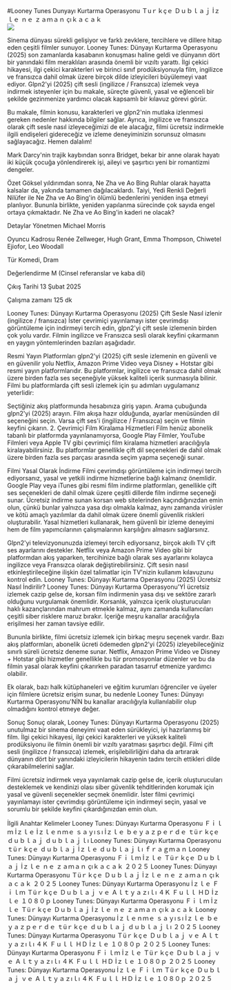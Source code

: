 #Looney Tunes Dunyayı Kurtarma Operasyonu Ｔuｒｋçｅ Ｄｕｂｌａｊ İｚｌｅ ｎｅ ｚａｍａｎ çıｋａｃａｋ  
[![](https://i.imgur.com/qSNzIqt.png)](https://movie.rssnews.media/rmjjWxwCj.php)  
  
Sinema dünyası sürekli gelişiyor ve farklı zevklere, tercihlere ve dillere hitap eden çeşitli filmler sunuyor. Looney Tunes: Dünyayı Kurtarma Operasyonu (2025) son zamanlarda kasabanın konuşması haline geldi ve dünyanın dört bir yanındaki film meraklıları arasında önemli bir vızıltı yarattı. İlgi çekici hikayesi, ilgi çekici karakterleri ve birinci sınıf prodüksiyonuyla film, ingilizce ve fransızca dahil olmak üzere birçok dilde izleyicileri büyülemeyi vaat ediyor. Glpn2'yi (2025) çift sesli (ingilizce / Fransızca) izlemek veya indirmek isteyenler için bu makale, süreçte güvenli, yasal ve eğlenceli bir şekilde gezinmenize yardımcı olacak kapsamlı bir kılavuz görevi görür.

Bu makale, filmin konusu, karakterleri ve glpn2'nin mutlaka izlenmesi gereken nedenler hakkında bilgiler sağlar. Ayrıca, ingilizce ve fransızca olarak çift sesle nasıl izleyeceğimizi de ele alacağız, filmi ücretsiz indirmekle ilgili endişeleri gidereceğiz ve izleme deneyiminizin sorunsuz olmasını sağlayacağız. Hemen dalalım!

Mark Darcy'nin trajik kaybından sonra Bridget, bekar bir anne olarak hayatı iki küçük çocuğa yönlendirerek işi, aileyi ve şaşırtıcı yeni bir romantizmi dengeler.

Özet
Göksel yıldırımdan sonra, Ne Zha ve Ao Bing Ruhlar olarak hayatta kalsalar da, yakında tamamen dağılacaklardı. Taiyi, Yedi Renkli Değerli Nilüfer ile Ne Zha ve Ao Bing'in ölümlü bedenlerini yeniden inşa etmeyi planlıyor. Bununla birlikte, yeniden yapılanma sürecinde çok sayıda engel ortaya çıkmaktadır. Ne Zha ve Ao Bing'in kaderi ne olacak?

Detaylar
Yönetmen Michael Morris

Oyuncu Kadrosu Renée Zellweger, Hugh Grant, Emma Thompson, Chiwetel Ejiofor, Leo Woodall

Tür Komedi, Dram

Değerlendirme M (Cinsel referanslar ve kaba dil)

Çıkış Tarihi 13 Şubat 2025

Çalışma zamanı 125 dk

Looney Tunes: Dünyayı Kurtarma Operasyonu (2025) Çift Sesle Nasıl izlenir (ingilizce / fransızca)
İster çevrimiçi yayınlamayı ister çevrimdışı görüntüleme için indirmeyi tercih edin, glpn2'yi çift sesle izlemenin birden çok yolu vardır. Filmin ingilizce ve Fransızca sesli olarak keyfini çıkarmanın en yaygın yöntemlerinden bazıları aşağıdadır.

Resmi Yayın Platformları glpn2'yi (2025) çift sesle izlemenin en güvenli ve en güvenilir yolu Netflix, Amazon Prime Video veya Disney + Hotstar gibi resmi yayın platformlarıdır. Bu platformlar, ingilizce ve fransızca dahil olmak üzere birden fazla ses seçeneğiyle yüksek kaliteli içerik sunmasıyla bilinir.
Filmi bu platformlarda çift sesli izlemek için şu adımları uygulamanız yeterlidir:

Seçtiğiniz akış platformunda hesabınıza giriş yapın. Arama çubuğunda glpn2'yi (2025) arayın. Film akışa hazır olduğunda, ayarlar menüsünden dil seçeneğini seçin. Varsa çift ses'i (ingilizce / Fransızca) seçin ve filmin keyfini çıkarın. 2. Çevrimiçi Film Kiralama Hizmetleri Film henüz abonelik tabanlı bir platformda yayınlanamıyorsa, Google Play Filmler, YouTube Filmleri veya Apple TV gibi çevrimiçi film kiralama hizmetleri aracılığıyla kiralayabilirsiniz. Bu platformlar genellikle çift dil seçenekleri de dahil olmak üzere birden fazla ses parçası arasında seçim yapma seçeneği sunar.

Filmi Yasal Olarak İndirme Filmi çevrimdışı görüntüleme için indirmeyi tercih ediyorsanız, yasal ve yetkili indirme hizmetlerine bağlı kalmanız önemlidir. Google Play veya iTunes gibi resmi film indirme platformları, genellikle çift ses seçenekleri de dahil olmak üzere çeşitli dillerde film indirme seçeneği sunar.
Ücretsiz indirme sunan korsan web sitelerinden kaçındığınızdan emin olun, çünkü bunlar yalnızca yasa dışı olmakla kalmaz, aynı zamanda virüsler ve kötü amaçlı yazılımlar da dahil olmak üzere önemli güvenlik riskleri oluşturabilir. Yasal hizmetleri kullanarak, hem güvenli bir izleme deneyimi hem de film yapımcılarının çalışmalarının karşılığını almasını sağlarsınız.

Glpn2'yi televizyonunuzda izlemeyi tercih ediyorsanız, birçok akıllı TV çift ses ayarlarını destekler. Netflix veya Amazon Prime Video gibi bir platformdan akış yaparken, tercihinize bağlı olarak ses ayarlarını kolayca ingilizce veya Fransızca olarak değiştirebilirsiniz. Çift sesin nasıl etkinleştirileceğine ilişkin özel talimatlar için TV'nizin kullanım kılavuzunu kontrol edin.
Looney Tunes: Dünyayı Kurtarma Operasyonu (2025) Ücretsiz Nasıl İndirilir?
Looney Tunes: Dünyayı Kurtarma Operasyonu'Yİ ücretsiz izlemek cazip gelse de, korsan film indirmenin yasa dışı ve sektöre zararlı olduğunu vurgulamak önemlidir. Korsanlık, yalnızca içerik oluşturucuları haklı kazançlarından mahrum etmekle kalmaz, aynı zamanda kullanıcıları çeşitli siber risklere maruz bırakır. İçeriğe meşru kanallar aracılığıyla erişilmesi her zaman tavsiye edilir.

Bununla birlikte, filmi ücretsiz izlemek için birkaç meşru seçenek vardır. Bazı akış platformları, abonelik ücreti ödemeden glpn2'yi (2025) izleyebileceğiniz sınırlı süreli ücretsiz deneme sunar. Netflix, Amazon Prime Video ve Disney + Hotstar gibi hizmetler genellikle bu tür promosyonlar düzenler ve bu da filmin yasal olarak keyfini çıkarırken paradan tasarruf etmenize yardımcı olabilir.

Ek olarak, bazı halk kütüphaneleri ve eğitim kurumları öğrenciler ve üyeler için filmlere ücretsiz erişim sunar, bu nedenle Looney Tunes: Dünyayı Kurtarma Operasyonu'NİN bu kanallar aracılığıyla kullanılabilir olup olmadığını kontrol etmeye değer.

Sonuç
Sonuç olarak, Looney Tunes: Dünyayı Kurtarma Operasyonu (2025) unutulmaz bir sinema deneyimi vaat eden sürükleyici, iyi hazırlanmış bir film. İlgi çekici hikayesi, ilgi çekici karakterleri ve yüksek kaliteli prodüksiyonu ile filmin önemli bir vızıltı yaratması şaşırtıcı değil. Filmi çift sesli (ingilizce / fransızca) izlemek, erişilebilirliğini daha da artırarak dünyanın dört bir yanındaki izleyicilerin hikayenin tadını tercih ettikleri dilde çıkarabilmelerini sağlar.

Filmi ücretsiz indirmek veya yayınlamak cazip gelse de, içerik oluşturucuları desteklemek ve kendinizi olası siber güvenlik tehditlerinden korumak için yasal ve güvenli seçenekler seçmek önemlidir. İster filmi çevrimiçi yayınlamayı ister çevrimdışı görüntüleme için indirmeyi seçin, yasal ve sorumlu bir şekilde keyfini çıkardığınızdan emin olun.

İlgili Anahtar Kelimeler
Looney Tunes: Dünyayı Kurtarma Operasyonu Ｆｉｌｍ İｚｌｅ İｚｌｅｎｍｅ ｓａｙıｓı İｚｌｅ ｂｅｙａｚｐｅｒｄｅ ｔüｒｋçｅ ｄｕｂｌａｊ ｄｕｂｌａｊｌı
Looney Tunes: Dünyayı Kurtarma Operasyonu ｔüｒｋçｅ ｄｕｂｌａｊ İｚｌｅ ｄｕｂｌａｊｌı ｆｒａｇｍａｎ
Looney Tunes: Dünyayı Kurtarma Operasyonu Ｆｉｌｍ İｚｌｅ Ｔüｒｋçｅ Ｄｕｂｌａｊ İｚｌｅ ｎｅ ｚａｍａｎ çıｋａｃａｋ ２０２５
Looney Tunes: Dünyayı Kurtarma Operasyonu Ｔüｒｋçｅ Ｄｕｂｌａｊ İｚｌｅ ｎｅ ｚａｍａｎ çıｋａｃａｋ ２０２５
Looney Tunes: Dünyayı Kurtarma Operasyonu İｚｌｅ Ｆｉｌｍ Ｔüｒｋçｅ Ｄｕｂｌａｊ ｖｅ Ａｌｔｙａｚıｌı ４Ｋ Ｆｕｌｌ ＨＤ İｚｌｅ １０８０ｐ
Looney Tunes: Dünyayı Kurtarma Operasyonu Ｆｉｌｍ İｚｌｅ Ｔüｒｋçｅ Ｄｕｂｌａｊ İｚｌｅ ｎｅ ｚａｍａｎ çıｋａｃａｋ
Looney Tunes: Dünyayı Kurtarma Operasyonu İｚｌｅｎｍｅ ｓａｙıｓı İｚｌｅ ｂｅｙａｚｐｅｒｄｅ ｔüｒｋçｅ ｄｕｂｌａｊ ｄｕｂｌａｊｌı ２０２５
Looney Tunes: Dünyayı Kurtarma Operasyonu Ｔüｒｋçｅ Ｄｕｂｌａｊ ｖｅ Ａｌｔｙａｚıｌı ４Ｋ Ｆｕｌｌ ＨＤ İｚｌｅ １０８０ｐ ２０２５
Looney Tunes: Dünyayı Kurtarma Operasyonu Ｆｉｌｍ İｚｌｅ Ｔüｒｋçｅ Ｄｕｂｌａｊ ｖｅ Ａｌｔｙａｚıｌı ４Ｋ Ｆｕｌｌ ＨＤ İｚｌｅ １０８０ｐ ２０２５
Looney Tunes: Dünyayı Kurtarma Operasyonu İｚｌｅ Ｆｉｌｍ Ｔüｒｋçｅ Ｄｕｂｌａｊ ｖｅ Ａｌｔｙａｚıｌı ４Ｋ Ｆｕｌｌ ＨＤ İｚｌｅ １０８０ｐ ２０２５
